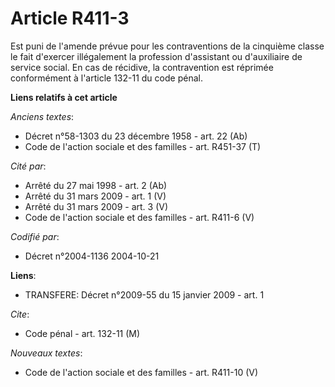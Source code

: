 # Article R411-3

Est puni de l'amende prévue pour les contraventions de la cinquième classe le fait d'exercer illégalement la profession
d'assistant ou d'auxiliaire de service social. En cas de récidive, la contravention est réprimée conformément à l'article
132-11 du code pénal.

**Liens relatifs à cet article**

_Anciens textes_:

  - Décret n°58-1303 du 23 décembre 1958 - art. 22 (Ab)
  - Code de l'action sociale et des familles - art. R451-37 (T)

_Cité par_:

  - Arrêté du 27 mai 1998 - art. 2 (Ab)
  - Arrêté du 31 mars 2009 - art. 1 (V)
  - Arrêté du 31 mars 2009 - art. 3 (V)
  - Code de l'action sociale et des familles - art. R411-6 (V)

_Codifié par_:

  - Décret n°2004-1136 2004-10-21

**Liens**:

  - TRANSFERE: Décret n°2009-55 du 15 janvier 2009 - art. 1

_Cite_:

  - Code pénal - art. 132-11 (M)

_Nouveaux textes_:

  - Code de l'action sociale et des familles - art. R411-10 (V)

